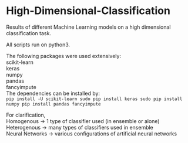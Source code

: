 # High-Dimensional-Classification
Results of different Machine Learning models on a high dimensional classification task.  

All scripts run on python3.  

The following packages were used extensively:  
scikit-learn  
keras  
numpy  
pandas  
fancyimpute  
The dependencies can be installed by:  
`pip install -U scikit-learn
sudo pip install keras
sudo pip install numpy
pip install pandas fancyimpute`

For clarification,  
Homogenous -> 1 type of classifier used (in ensemble or alone)  
Heterogenous -> many types of classifiers used in ensemble  
Neural Networks -> various configurations of artificial neural networks  
